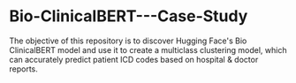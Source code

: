 # Bio-ClinicalBERT---Case-Study

The objective of this repository is to discover Hugging Face's Bio ClinicalBERT model and use it to create a multiclass clustering model, which can accurately predict patient ICD codes based on hospital & doctor reports.   
